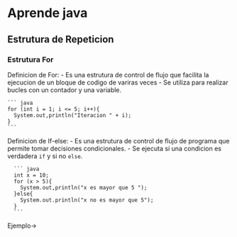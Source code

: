 # Aprende java

## Estrutura de Repeticion
### Estrutura For
  Definicion de For:
    - Es una estrutura de control de flujo que facilita la ejecucion de un bloque de codigo de variras veces
    - Se utiliza para realizar bucles con un contador y una variable.
    
    ``` java
    for (int i = 1; i <= 5; i++){
      System.out,println("Iteracion " + i);
    }
    ```
      
  Definicion de If-else:
    - Es una estrutura de control de flujo de programa que permite tomar decisiones condicionales.
    - Se ejecuta si una condicion es verdadera `if` y si no `else`.
    
      ``` java
      int x = 10;
      for (x > 5){
        System.out,println("x es mayor que 5 ");
      }else{
        System.out.println("x no es mayor que 5");
      }
      ```
      
  Ejemplo->
